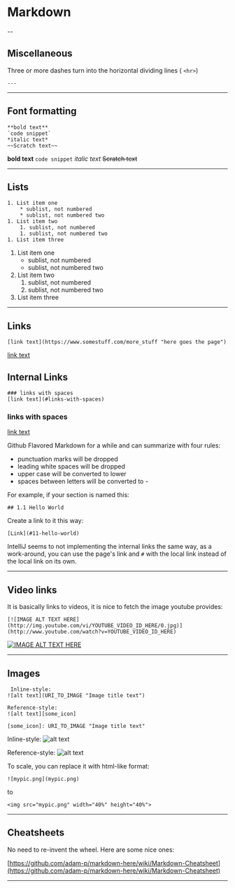 # Markdown

--
## Miscellaneous

Three or more dashes turn into the horizontal dividing lines ( `<hr>`)

    ---

---

## Font formatting

    **bold text**
    `code snippet`
    *italic text*
    ~~Scratch text~~

**bold text**
`code snippet`
*italic text*
~~Scratch text~~

---

## Lists

    1. List item one
        * sublist, not numbered
        * sublist, not numbered two
    1. List item two
        1. sublist, not numbered
        1. sublist, not numbered two
    1. List item three


1. List item one
    * sublist, not numbered
    * sublist, not numbered two
1. List item two
    1. sublist, not numbered
    1. sublist, not numbered two
1. List item three

---

## Links

    [link text](https://www.somestuff.com/more_stuff "here goes the page")

[link text](https://www.example.com/more_stuff "here goes the page")

## Internal Links
    
    ### links with spaces
    [link text](#links-with-spaces)

### links with spaces
[link text](#links-with-spaces)

Github Flavored Markdown for a while and can summarize with four rules:

   - punctuation marks will be dropped
   - leading white spaces will be dropped
   - upper case will be converted to lower
   - spaces between letters will be converted to -

For example, if your section is named this:

   `## 1.1 Hello World`

Create a link to it this way:

   `[Link](#11-hello-world)`

IntelliJ seems to not implementing the internal links the same way, as a work-around,
you can use the page's link and `#` with the local link instead of the local link on its own.

---

## Video links

It is basically links to videos, it is nice to fetch the image youtube provides:

    [![IMAGE ALT TEXT HERE](http://img.youtube.com/vi/YOUTUBE_VIDEO_ID_HERE/0.jpg)](http://www.youtube.com/watch?v=YOUTUBE_VIDEO_ID_HERE)

[![IMAGE ALT TEXT HERE](http://img.youtube.com/vi/YOUTUBE_VIDEO_ID_HERE/0.jpg)](http://www.youtube.com/watch?v=YOUTUBE_VIDEO_ID_HERE)

---

## Images

     Inline-style: 
    ![alt text](URI_TO_IMAGE "Image title text")
    
    Reference-style: 
    ![alt text][some_icon]
    
    [some_icon]: URI_TO_IMAGE "Image title text"
 
Inline-style: 
![alt text](URI_TO_IMAGE "Image title text")

Reference-style: 
![alt text][some_icon]

[some_icon]: URI_TO_IMAGE "Image title text"

To scale, you can replace it with html-like format:

    ![mypic.png](mypic.png)

to

    <img src="mypic.png" width="40%" height="40%">

---

## Cheatsheets

No need to re-invent the wheel. Here are some nice ones:

[https://github.com/adam-p/markdown-here/wiki/Markdown-Cheatsheet](https://github.com/adam-p/markdown-here/wiki/Markdown-Cheatsheet)

---

